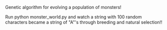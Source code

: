Genetic algorithm for evolving a population of monsters!

Run python monster_world.py and watch a string with 100 random characters became a string of "A"'s through breeding and natural selection!!

